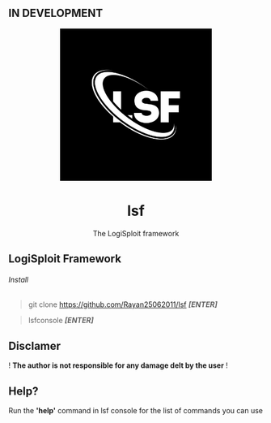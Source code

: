 ## IN DEVELOPMENT



<p align="center">
  <img src="F83B56E1-79E0-423E-A775-36781C7A4FA8.jpeg" width="300">
  <h1 align="center">lsf</h1>
  <p align="center">The LogiSploit framework</p>
</p>




## LogiSploit Framework


###### Install
> git clone https://github.com/Rayan25062011/lsf ***[ENTER]***

> lsfconsole ***[ENTER]***



## Disclamer
! **The author is not responsible for any damage delt by the user** !


## Help?
Run the **'help'** command in lsf console for the list of commands you can use

